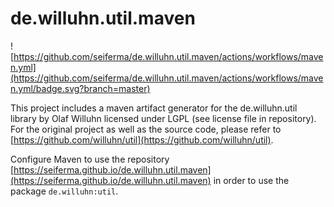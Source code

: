 # de.willuhn.util.maven


![https://github.com/seiferma/de.willuhn.util.maven/actions/workflows/maven.yml](https://github.com/seiferma/de.willuhn.util.maven/actions/workflows/maven.yml/badge.svg?branch=master)

This project includes a maven artifact generator for the de.willuhn.util library by Olaf Willuhn licensed under LGPL (see license file in repository). For the original project as well as the source code, please refer to [https://github.com/willuhn/util](https://github.com/willuhn/util).

Configure Maven to use the repository [https://seiferma.github.io/de.willuhn.util.maven](https://seiferma.github.io/de.willuhn.util.maven) in order to use the package `de.willuhn:util`.
